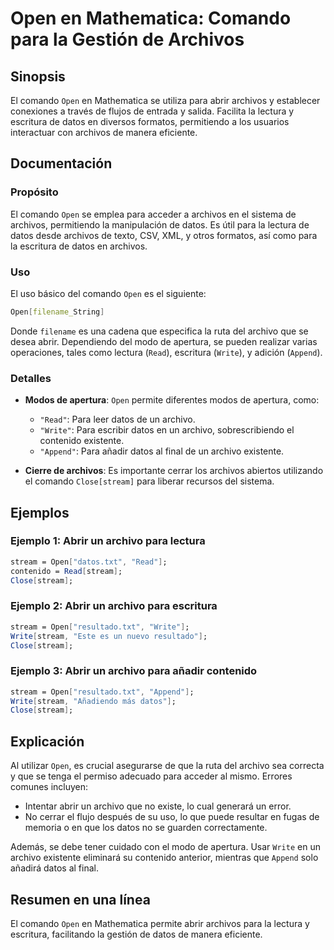 <!--
Meta Description: # Open en Mathematica: Comando para la Gestión de Archivos ## Sinopsis El comando `Open` en Mathematica se utiliza para abrir archivos y establecer co...
Meta Keywords: para, datos, open, archivos, archivo
-->

# Open en Mathematica: Comando para la Gestión de Archivos

## Sinopsis
El comando `Open` en Mathematica se utiliza para abrir archivos y establecer conexiones a través de flujos de entrada y salida. Facilita la lectura y escritura de datos en diversos formatos, permitiendo a los usuarios interactuar con archivos de manera eficiente.

## Documentación
### Propósito
El comando `Open` se emplea para acceder a archivos en el sistema de archivos, permitiendo la manipulación de datos. Es útil para la lectura de datos desde archivos de texto, CSV, XML, y otros formatos, así como para la escritura de datos en archivos.

### Uso
El uso básico del comando `Open` es el siguiente:

```mathematica
Open[filename_String]
```

Donde `filename` es una cadena que especifica la ruta del archivo que se desea abrir. Dependiendo del modo de apertura, se pueden realizar varias operaciones, tales como lectura (`Read`), escritura (`Write`), y adición (`Append`).

### Detalles
- **Modos de apertura**: `Open` permite diferentes modos de apertura, como:
  - `"Read"`: Para leer datos de un archivo.
  - `"Write"`: Para escribir datos en un archivo, sobrescribiendo el contenido existente.
  - `"Append"`: Para añadir datos al final de un archivo existente.
  
- **Cierre de archivos**: Es importante cerrar los archivos abiertos utilizando el comando `Close[stream]` para liberar recursos del sistema.

## Ejemplos
### Ejemplo 1: Abrir un archivo para lectura
```mathematica
stream = Open["datos.txt", "Read"];
contenido = Read[stream];
Close[stream];
```

### Ejemplo 2: Abrir un archivo para escritura
```mathematica
stream = Open["resultado.txt", "Write"];
Write[stream, "Este es un nuevo resultado"];
Close[stream];
```

### Ejemplo 3: Abrir un archivo para añadir contenido
```mathematica
stream = Open["resultado.txt", "Append"];
Write[stream, "Añadiendo más datos"];
Close[stream];
```

## Explicación
Al utilizar `Open`, es crucial asegurarse de que la ruta del archivo sea correcta y que se tenga el permiso adecuado para acceder al mismo. Errores comunes incluyen:
- Intentar abrir un archivo que no existe, lo cual generará un error.
- No cerrar el flujo después de su uso, lo que puede resultar en fugas de memoria o en que los datos no se guarden correctamente.

Además, se debe tener cuidado con el modo de apertura. Usar `Write` en un archivo existente eliminará su contenido anterior, mientras que `Append` solo añadirá datos al final.

## Resumen en una línea
El comando `Open` en Mathematica permite abrir archivos para la lectura y escritura, facilitando la gestión de datos de manera eficiente.
